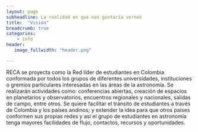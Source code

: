 ```yaml
---
layout: page
subheadline: La realidad en que nos gustaría vernos
title:  "Visión"
breadcrumb: true
categories:
    - info
header:
   image_fullwidth: "header.png"

---
```


RECA se proyecta como la Red líder de estudiantes en Colombia conformada por todos los grupos de diferentes universidades, instituciones o gremios particulares interesadas en las áreas de la astronomía. Se realizarán actividades como: conferencias abiertas, creación de espacios en planetarios y observatorios, encuentros regionales y nacionales, salidas de campo, entre otros. Se quiere facilitar el tránsito de estudiantes a través de Colombia y los países andinos; y extender la idea para que otros países conformen sus propias redes y así el grupo de estudiantes en astronomía tenga mayores facilidades de flujo, contactos, recursos y oportunidades.
